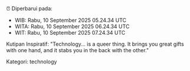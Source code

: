 ⏰ Diperbarui pada:
- WIB: Rabu, 10 September 2025 05.24.34 UTC
- WITA: Rabu, 10 September 2025 06.24.34 UTC
- WIT: Rabu, 10 September 2025 07.24.34 UTC

Kutipan Inspiratif:
"Technology... is a queer thing. It brings you great gifts with one hand, and it stabs you in the back with the other."


Kategori: technology

